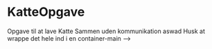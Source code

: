 # KatteOpgave

Opgave til at lave Katte Sammen uden kommunikation
aswad
Husk at wrappe det hele ind i en container-main --> 
<div class="container-main">
<!-- ALT INDHOLD -->
</div>
